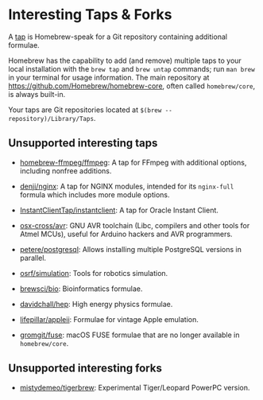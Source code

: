 # Interesting Taps & Forks

A [tap](Taps.md) is Homebrew-speak for a Git repository containing additional formulae.

Homebrew has the capability to add (and remove) multiple taps to your local installation with the `brew tap` and `brew untap` commands; run `man brew` in your terminal for usage information. The main repository at <https://github.com/Homebrew/homebrew-core>, often called `homebrew/core`, is always built-in.

Your taps are Git repositories located at `$(brew --repository)/Library/Taps`.

## Unsupported interesting taps

* [homebrew-ffmpeg/ffmpeg](https://github.com/homebrew-ffmpeg/homebrew-ffmpeg): A tap for FFmpeg with additional options, including nonfree additions.

* [denji/nginx](https://github.com/denji/homebrew-nginx): A tap for NGINX modules, intended for its `nginx-full` formula which includes more module options.

* [InstantClientTap/instantclient](https://github.com/InstantClientTap/homebrew-instantclient): A tap for Oracle Instant Client.

* [osx-cross/avr](https://github.com/osx-cross/homebrew-avr): GNU AVR toolchain (Libc, compilers and other tools for Atmel MCUs), useful for Arduino hackers and AVR programmers.

* [petere/postgresql](https://github.com/petere/homebrew-postgresql): Allows installing multiple PostgreSQL versions in parallel.

* [osrf/simulation](https://github.com/osrf/homebrew-simulation): Tools for robotics simulation.

* [brewsci/bio](https://github.com/brewsci/homebrew-bio): Bioinformatics formulae.

* [davidchall/hep](https://github.com/davidchall/homebrew-hep): High energy physics formulae.

* [lifepillar/appleii](https://github.com/lifepillar/homebrew-appleii): Formulae for vintage Apple emulation.

* [gromgit/fuse](https://github.com/gromgit/homebrew-fuse): macOS FUSE formulae that are no longer available in `homebrew/core`.

## Unsupported interesting forks

* [mistydemeo/tigerbrew](https://github.com/mistydemeo/tigerbrew): Experimental Tiger/Leopard PowerPC version.

